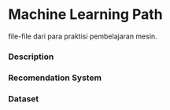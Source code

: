 # Machine Learning Path

file-file dari para praktisi pembelajaran mesin. 

### Description

### Recomendation System

### Dataset
